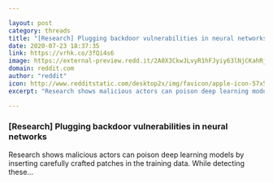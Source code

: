 ```yaml
---

layout: post
category: threads
title: "[Research] Plugging backdoor vulnerabilities in neural networks"
date: 2020-07-23 18:37:35
link: https://vrhk.co/3fQi4s6
image: https://external-preview.redd.it/2A8X3CkwJLvyR1hFJyiy63lNjCKahRjnWYSYqELbLLY.jpg?width=1200&height=628.272251309&auto=webp&crop=1200:628.272251309,smart&s=6e999c980160721f173482c0788cfe9728b486b2
domain: reddit.com
author: "reddit"
icon: http://www.redditstatic.com/desktop2x/img/favicon/apple-icon-57x57.png
excerpt: "Research shows malicious actors can poison deep learning models by inserting carefully crafted patches in the training data. While detecting these..."

---
```


### [Research] Plugging backdoor vulnerabilities in neural networks

Research shows malicious actors can poison deep learning models by inserting carefully crafted patches in the training data. While detecting these...